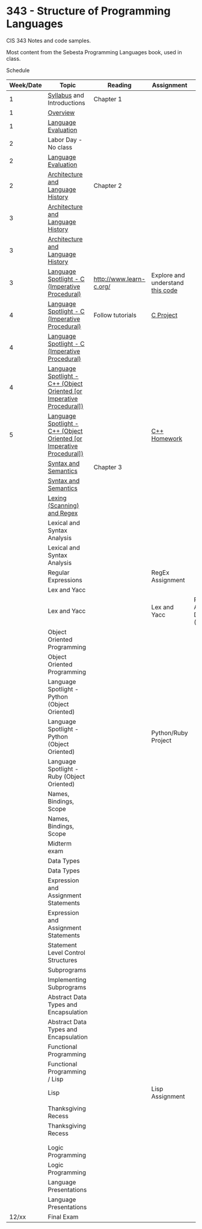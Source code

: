 # 343 - Structure of Programming Languages
CIS 343 Notes and code samples.

Most content from the Sebesta Programming Languages book, used in class.

Schedule

| Week/Date | Topic | Reading | Assignment | Notes |
|------|-------|---------|------------|-------|
| 1  | [Syllabus](./syllabus.md "Class syllabus") and Introductions | Chapter 1 | | |
| 1  | [Overview](https://gitpitch.com/irawoodring/343/master?p=overview "Overview slides") | | |
| 1  | [Language Evaluation](https://gitpitch.com/irawoodring/343/master?p=language-evaluation "Language evaluation slides") | | | |
| 2  | Labor Day - No class | | | |
| 2  | [Language Evaluation](https://gitpitch.com/irawoodring/343/master?p=language-evaluation "Language evaluation slides") | | | |
| 2  | [Architecture and Language History](https://gitpitch.com/irawoodring/343/master?p=history-and-architecture "History and Architecture lecture") | Chapter 2 | | |
| 3  | [Architecture and Language History](https://gitpitch.com/irawoodring/343/master?p=history-and-architecture "History and Architecture lecture") | | | |
| 3  | [Architecture and Language History](https://gitpitch.com/irawoodring/343/master?p=history-and-architecture "History and Architecture lecture") | | | |
| 3  | [Language Spotlight - C (Imperative Procedural)](https://gitpitch.com/irawoodring/343/master?p=c-lectures "C Lecture") | http://www.learn-c.org/ | Explore and understand [this code](https://github.com/irawoodring/pointer_perils "Pointers in C")| |
| 4  | [Language Spotlight - C (Imperative Procedural)](https://gitpitch.com/irawoodring/343/master?p=c-lectures "C Lecture") | Follow tutorials | [C Project](./assignments/reverse-file-in-c.md "Project 1 in C") | |
| 4  | [Language Spotlight - C (Imperative Procedural)](https://gitpitch.com/irawoodring/343/master?p=c-lectures "C Lecture") | |
| 4  | [Language Spotlight - C++ (Object Oriented [or Imperative Procedural])](https://gitpitch.com/irawoodring/343/master?p=cpp-lectures "C++ Lecture")| |
| 5  | [Language Spotlight - C++ (Object Oriented [or Imperative Procedural])](https://gitpitch.com/irawoodring/343/master?p=cpp-lectures "C++ Lecture")| | [C++ Homework](./assignments/basic-cpp.md "Basic C++ Class homework")| |
|   | [Syntax and Semantics](https://gitpitch.com/irawoodring/343/master?p=syntax-and-semantics "Syntax and Semantics Lecture") | Chapter 3 | | |
|   | [Syntax and Semantics](https://gitpitch.com/irawoodring/343/master?p=syntax-and-semantics "Syntax and Semantics Lecture") | | | |
|   | [Lexing (Scanning) and Regex](https://gitpitch.com/irawoodring/343/master?p=lexical-and-syntax-analysis "Lex/Flex tutorial and info on Regex") | | | |
|   | Lexical and Syntax Analysis | | | |
|   | Lexical and Syntax Analysis | | | |
|   | Regular Expressions | | RegEx Assignment | |
|   | Lex and Yacc | | | |
|   | Lex and Yacc | | Lex and Yacc | RegEx Assignment Due (Blackboard) |
|   | Object Oriented Programming | | | |
|   | Object Oriented Programming | | | |
|   | Language Spotlight - Python (Object Oriented)| | | |
|   | Language Spotlight - Python (Object Oriented)| | Python/Ruby Project | |
|   | Language Spotlight - Ruby (Object Oriented)| | | |
|   | Names, Bindings, Scope | | | |
|   | Names, Bindings, Scope | | | |
|   | Midterm exam | | | |
|   | Data Types | | | |
|   | Data Types | | | |
|   | Expression and Assignment Statements | | | |
|   | Expression and Assignment Statements | | | |
|   | Statement Level Control Structures | | | |
|   | Subprograms | | | |
|   | Implementing Subprograms | | | |
|   | Abstract Data Types and Encapsulation | | | |
|   | Abstract Data Types and Encapsulation | | | |
|   | Functional Programming | | | |
|   | Functional Programming / Lisp | | | |
|   | Lisp | | Lisp Assignment | |
|   | | |  | |
|   | Thanksgiving Recess | | | |
|   | Thanksgiving Recess | | | |
|   | | | | |
|   | | | | |
|   | Logic Programming | | | |
|   | Logic Programming | | | |
|   | Language Presentations | | | |
|   | Language Presentations | | | |
|   12/xx | Final Exam | | | |

